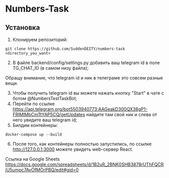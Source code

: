 # Numbers-Task

## Установка
1. Клонируем репозиторий:
```
git clone https://github.com/SuddenDEITY/numbers-task <directory_you_want>
```
2. В файле backend/config/settings.py добавить ваш telegram id в поле TG_CHAT_ID (в самом низу файла);

Обращу внимание, что telegram id и ник в телеграме это совсем разные вещи.

3. Чтобы получить telegram id вы можете нажать кнопку "Start" в чате с ботом @NumbersTestTaskBot;
4. Перейти по ссылке https://api.telegram.org/bot5503940773:AAGeakD300QX38gP1-FRlMlMbCmTtYAP5CQ/getUpdates найдите там свой ник и слева от него увидите ваш telegram id;
5. Билдим контейнеры:
```
docker-compose up --build
```
6. После того, как контейнеры полностью запустились, по ссылке http://127.0.0.1:3000 можете увидеть web-сервер React.

Ссылка на Google Sheets https://docs.google.com/spreadsheets/d/1B2uR_2BNK0SHB3878rUThFQCRjU5umpc7AvOfMOrPBQ/edit#gid=0
